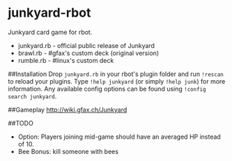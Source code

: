 junkyard-rbot
==========

Junkyard card game for rbot.

* junkyard.rb - official public release of Junkyard
* brawl.rb - #gfax's custom deck (original version)
* rumble.rb - #linux's custom deck

##Installation
Drop `junkyard.rb` in your rbot's plugin folder and run `!rescan` to reload your plugins. Type `!help junkyard` (or simply `!help junk`) for more information. Any available config options can be found using `!config search junkyard`.

##Gameplay
http://wiki.gfax.ch/Junkyard

##TODO

* Option: Players joining mid-game should have an averaged HP instead of 10.
* Bee Bonus: kill someone with bees

